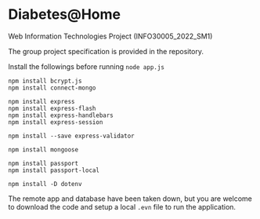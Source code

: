 # Diabetes@Home

Web Information Technologies Project (INFO30005_2022_SM1)

The group project specification is provided in the repository.

Install the followings before running `node app.js`
```
npm install bcrypt.js
npm install connect-mongo

npm install express
npm install express-flash
npm install express-handlebars
npm install express-session

npm install --save express-validator

npm install mongoose

npm install passport
npm install passport-local

npm install -D dotenv
```

The remote app and database have been taken down, but you are welcome to download the code and setup a local `.evn` file to run the application.
